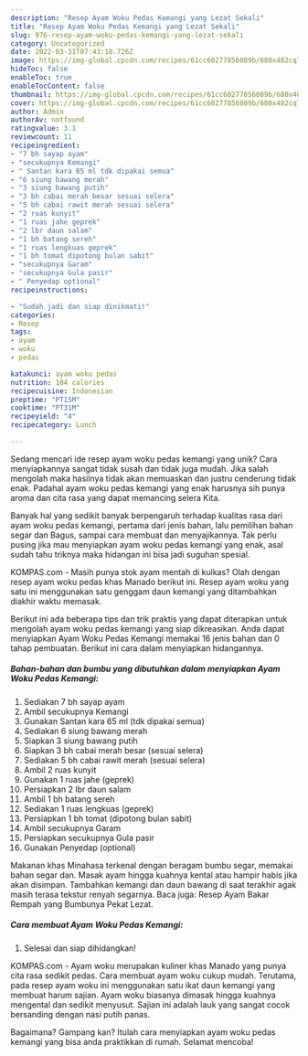 ```yaml
---
description: "Resep Ayam Woku Pedas Kemangi yang Lezat Sekali"
title: "Resep Ayam Woku Pedas Kemangi yang Lezat Sekali"
slug: 976-resep-ayam-woku-pedas-kemangi-yang-lezat-sekali
category: Uncategorized
date: 2022-03-31T07:43:18.726Z
image: https://img-global.cpcdn.com/recipes/61cc60277856089b/680x482cq70/ayam-woku-pedas-kemangi-foto-resep-utama.jpg
hideToc: false
enableToc: true
enableTocContent: false
thumbnail: https://img-global.cpcdn.com/recipes/61cc60277856089b/680x482cq70/ayam-woku-pedas-kemangi-foto-resep-utama.jpg
cover: https://img-global.cpcdn.com/recipes/61cc60277856089b/680x482cq70/ayam-woku-pedas-kemangi-foto-resep-utama.jpg
author: Admin
authorAv: notfound
ratingvalue: 3.1
reviewcount: 11
recipeingredient:
- "7 bh sayap ayam"
- "secukupnya Kemangi"
- " Santan kara 65 ml tdk dipakai semua"
- "6 siung bawang merah"
- "3 siung bawang putih"
- "3 bh cabai merah besar sesuai selera"
- "5 bh cabai rawit merah sesuai selera"
- "2 ruas kunyit"
- "1 ruas jahe geprek"
- "2 lbr daun salam"
- "1 bh batang sereh"
- "1 ruas lengkuas geprek"
- "1 bh tomat dipotong bulan sabit"
- "secukupnya Garam"
- "secukupnya Gula pasir"
- " Penyedap optional"
recipeinstructions:

- "Sudah jadi dan siap dinikmati!"
categories:
- Resep
tags:
- ayam
- woku
- pedas

katakunci: ayam woku pedas 
nutrition: 104 calories
recipecuisine: Indonesian
preptime: "PT15M"
cooktime: "PT31M"
recipeyield: "4"
recipecategory: Lunch

---
```





Sedang mencari ide resep ayam woku pedas kemangi yang unik? Cara menyiapkannya sangat tidak susah dan tidak juga mudah. Jika salah mengolah maka hasilnya tidak akan memuaskan dan justru cenderung tidak enak. Padahal ayam woku pedas kemangi yang enak harusnya sih punya aroma dan cita rasa yang dapat memancing selera Kita.





Banyak hal yang sedikit banyak berpengaruh terhadap kualitas rasa dari ayam woku pedas kemangi, pertama dari jenis bahan, lalu pemilihan bahan segar dan Bagus, sampai cara membuat dan menyajikannya. Tak perlu pusing jika mau menyiapkan ayam woku pedas kemangi yang enak,      asal sudah tahu triknya maka hidangan ini bisa jadi suguhan spesial.














KOMPAS.com - Masih punya stok ayam mentah di kulkas? Olah dengan resep ayam woku pedas khas Manado berikut ini. Resep ayam woku yang satu ini menggunakan satu genggam daun kemangi yang ditambahkan diakhir waktu memasak.






Berikut ini ada beberapa tips dan trik praktis yang dapat diterapkan untuk mengolah ayam woku pedas kemangi yang siap dikreasikan. Anda dapat menyiapkan Ayam Woku Pedas Kemangi memakai 16 jenis bahan dan 0 tahap pembuatan. Berikut ini cara dalam menyiapkan hidangannya.

<!--inarticleads1-->

##### Bahan-bahan dan bumbu yang dibutuhkan dalam menyiapkan Ayam Woku Pedas Kemangi:

1. Sediakan 7 bh sayap ayam
1. Ambil secukupnya Kemangi
1. Gunakan  Santan kara 65 ml (tdk dipakai semua)
1. Sediakan 6 siung bawang merah
1. Siapkan 3 siung bawang putih
1. Siapkan 3 bh cabai merah besar (sesuai selera)
1. Sediakan 5 bh cabai rawit merah (sesuai selera)
1. Ambil 2 ruas kunyit
1. Gunakan 1 ruas jahe (geprek)
1. Persiapkan 2 lbr daun salam
1. Ambil 1 bh batang sereh
1. Sediakan 1 ruas lengkuas (geprek)
1. Persiapkan 1 bh tomat (dipotong bulan sabit)
1. Ambil secukupnya Garam
1. Persiapkan secukupnya Gula pasir
1. Gunakan  Penyedap (optional)


Makanan khas Minahasa terkenal dengan beragam bumbu segar, memakai bahan segar dan. Masak ayam hingga kuahnya kental atau hampir habis jika akan disimpan. Tambahkan kemangi dan daun bawang di saat terakhir agak masih terasa tekstur renyah segarnya. Baca juga: Resep Ayam Bakar Rempah yang Bumbunya Pekat Lezat. 

<!--inarticleads2-->

##### Cara membuat Ayam Woku Pedas Kemangi:


1. Selesai dan siap dihidangkan!

KOMPAS.com - Ayam woku merupakan kuliner khas Manado yang punya cita rasa sedikit pedas. Cara membuat ayam woku cukup mudah. Terutama, pada resep ayam woku ini menggunakan satu ikat daun kemangi yang membuat harum sajian. Ayam woku biasanya dimasak hingga kuahnya mengental dan sedikit menyusut. Sajian ini adalah lauk yang sangat cocok bersanding dengan nasi putih panas. 

Bagaimana? Gampang kan? Itulah cara menyiapkan ayam woku pedas kemangi yang bisa anda praktikkan di rumah. Selamat mencoba!

